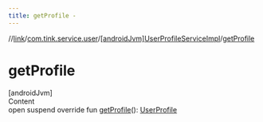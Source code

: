 ```yaml
---
title: getProfile -
---
```

//[link](../../index.md)/[com.tink.service.user](../index.md)/[[androidJvm]UserProfileServiceImpl](index.md)/[getProfile](get-profile.md)



# getProfile  
[androidJvm]  
Content  
open suspend override fun [getProfile](get-profile.md)(): [UserProfile](../../com.tink.model.user/[android-jvm]-user-profile/index.md)  



